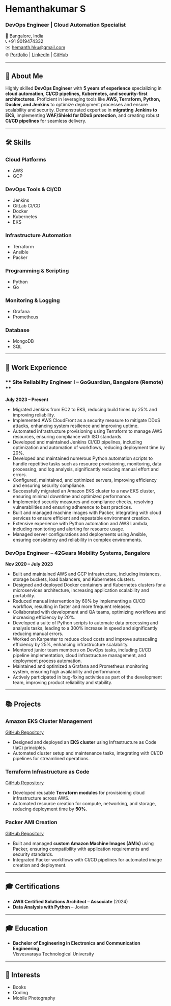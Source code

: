 # Hemanthakumar S
### DevOps Engineer | Cloud Automation Specialist

📍 Bangalore, India  
📞 +91 9019474332  
✉️ hemanth.hku@gmail.com  
🌐 [Portfolio](https://hemanthakumar.dev) | [LinkedIn](https://www.linkedin.com/in/hemanthhs/) | [GitHub](https://github.com/hemanthakumar97)

---

## 🌟 About Me
Highly skilled **DevOps Engineer** with **5 years of experience** specializing in **cloud automation, CI/CD pipelines, Kubernetes, and security-first architectures**. Proficient in leveraging tools like **AWS, Terraform, Python, Docker, and Jenkins** to optimize deployment processes and ensure scalability and security. Demonstrated expertise in **migrating Jenkins to EKS**, implementing **WAF/Shield for DDoS protection**, and creating robust **CI/CD pipelines** for seamless delivery.

---

## 🛠️ Skills

### Cloud Platforms
- AWS
- GCP

### DevOps Tools & CI/CD
- Jenkins
- GitLab CI/CD
- Docker
- Kubernetes
- EKS

### Infrastructure Automation
- Terraform
- Ansible
- Packer

### Programming & Scripting
- Python
- Go

### Monitoring & Logging
- Grafana
- Prometheus

### Database
- MongoDB
- SQL

---

## 💼 Work Experience

### ** Site Reliability Engineer I – GoGuardian, Bangalore (Remote) **
**July 2023 – Present**
- Migrated Jenkins from EC2 to EKS, reducing build times by 25% and improving reliability.
- Implemented AWS CloudFront as a security measure to mitigate DDoS attacks, enhancing system resilience and improving uptime.
- Automated infrastructure provisioning using Terraform to manage AWS resources, ensuring compliance with ISO standards.
- Developed and maintained Jenkins CI/CD pipelines, including optimization and automation of workflows, reducing deployment time by 20%.
- Developed and maintained numerous Python automation scripts to handle repetitive tasks such as resource provisioning, monitoring, data processing, and log analysis, significantly reducing manual effort and errors.
- Configured, maintained, and optimized servers, improving efficiency and ensuring security compliance.
- Successfully migrated an Amazon EKS cluster to a new EKS cluster, ensuring minimal downtime and optimized performance.
- Implemented security measures and compliance checks, resolving vulnerabilities and ensuring adherence to best practices.
- Built and managed machine images with Packer, integrating with cloud services to ensure efficient and repeatable environment creation.
- Extensive experience with Python automation and AWS Lambda, including monitoring and alerting for resource usage.
- Managed server configurations and deployments using Ansible, ensuring consistency and reliability in complex environments.

### **DevOps Engineer** – 42Gears Mobility Systems, Bangalore
**Nov 2020 – July 2023**
- Built and maintained AWS and GCP infrastructure, including instances, storage buckets, load balancers, and Kubernetes clusters.
- Designed and deployed Docker containers and Kubernetes clusters for a microservices architecture, increasing application scalability and portability.
- Reduced manual intervention by 60% by implementing a CI/CD workflow, resulting in faster and more frequent releases.
- Collaborated with development and QA teams, optimizing workflows and increasing efficiency by 20%.
- Developed a suite of Python scripts to automate data processing and analysis tasks, leading to a 300% increase in speed and significantly reducing manual errors.
- Worked on Karpenter to reduce cloud costs and improve autoscaling efficiency by 25%, enhancing infrastructure scalability.
- Mentored junior team members on DevOps tasks, including CI/CD pipeline implementation, cloud infrastructure management, and deployment process automation.
- Maintained and optimized a Grafana and Prometheus monitoring system, ensuring high availability and performance.
- Actively participated in bug-fixing activities as part of the development team, improving product reliability and stability.

---

## 📚 Projects

### **Amazon EKS Cluster Management**  
[GitHub Repository](https://github.com/hemanthakumar97/EKS)  
- Designed and deployed an **EKS cluster** using Infrastructure as Code (IaC) principles.
- Automated cluster setup and maintenance tasks, integrating with CI/CD pipelines for streamlined operations.

### **Terraform Infrastructure as Code**  
[GitHub Repository](https://github.com/hemanthakumar97/Terraform-IaC)  
- Developed reusable **Terraform modules** for provisioning cloud infrastructure across AWS.
- Automated resource creation for compute, networking, and storage, reducing deployment time by **50%**.

### **Packer AMI Creation**  
[GitHub Repository](https://github.com/hemanthakumar97/Packer-AMI)  
- Built and managed **custom Amazon Machine Images (AMIs)** using Packer, ensuring compatibility with application requirements and security standards.
- Integrated Packer workflows with CI/CD pipelines for automated image creation and deployment.

---

## 🎓 Certifications
- **AWS Certified Solutions Architect – Associate** (2024)
- **Data Analysis with Python** – Jovian

---

## 🎓 Education
- **Bachelor of Engineering in Electronics and Communication Engineering**  
  Visvesvaraya Technological University  

---

## 🎯 Interests
- Books  
- Coding  
- Mobile Photography
